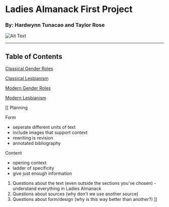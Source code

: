 # Ladies Almanack First Project

### By: Hardwynn Tunacao and Taylor Rose



![Alt Text](https://2982-presscdn-29-70-pagely.netdna-ssl.com/wp-content/uploads/2015/06/britta-community-lesbian.gif)

---------------------------------------------------------------------------------------------------

## Table of Contents

[Classical Gender Roles](https://gwilly.github.io/Ladies-Almanack/GenderRolesClassic)

[Classical Lesbianism](https://gwilly.github.io/Ladies-Almanack/GenderRolesModern)

[Modern Gender Roles](https://gwilly.github.io/Ladies-Almanack/LesbianismModern)

[Modern Lesbianism](https://gwilly.github.io/Ladies-Almanack/LesbianismClassic)

[[ Planning

Form 
- seperate different units of text
- include  images that support context
- rewriting is revision
- annotated bibliography

Content
- opening context
- ladder of specificity
- give just enough information

1. Questions about the text (even outside the sections you've chosen) - understand everything in Ladies Almanack
2. Questions about sources (why don't we use another source)
3. Questions about form/design (why is this way better than another?) ]] 
